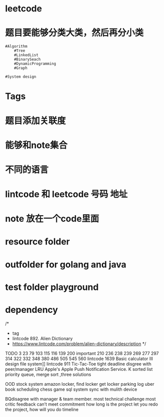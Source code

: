 # leetcode

# 题目要能够分类大类，然后再分小类
    #Algorithm
        #Tree
        #LinkedList
        #BinarySeach
        #DynamicProgramming
        #Graph
        
    #System design
# Tags
        
# 题目添加关联度
# 能够和note集合
# 不同的语言
# lintcode 和 leetcode 号码 地址
# note 放在一个code里面
# resource folder
# outfolder for golang and java
# test folder  playground

# dependency 

/*
  * tag
  * lintcode 892. Alien Dictionary
  * https://www.lintcode.com/problem/alien-dictionary/description
  */



TODO
3
23
79
103
115 
116
139
200 important
210
236
238
239
269
277
297
314
322
332
348
380
486
505
545
560
lintcode 1639
Basic calculator III
design file system]]
lintcode 911
Tic-Tac-Toe
tight deadline
disgree with peer/manager
LRU
Apple's Apple Push Notification Service.
K sorted list   priority queue, merge sort ,three solutions

OOD
stock system
amazon locker, find locker get locker
parking log
uber book scheduling
chess game
sql system 
sync with mulith device

BQdisagree with manager & team member.
most technical challenge
most critic feedback
can’t meet commitment
how long is the project
let you redo the project, how will you do
timeline
